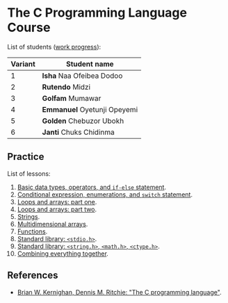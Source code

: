 # The C Programming Language Course

List of students ([work progress](https://docs.google.com/spreadsheets/d/1uk7V20U0G_Omt3jQ65sDxLfHyrtbsejVl2sRb7WzATk/edit?usp=sharing)):

| Variant | Student name                  |
| ------- | ----------------------------- |
| 1       | **Isha** Naa Ofeibea Dodoo    |
| 2       | **Rutendo** Midzi             |
| 3       | **Golfam** Mumawar            |
| 4       | **Emmanuel** Oyetunji Opeyemi |
| 5       | **Golden** Chebuzor Ubokh     |
| 6       | **Janti** Chuks Chidinma      |

## Practice

List of lessons:

1. [Basic data types, operators, and `if-else` statement](practice/lesson01.md).
2. [Conditional expression, enumerations, and `switch` statement](practice/lesson02.md).
3. [Loops and arrays: part one](practice/lesson03.md).
4. [Loops and arrays: part two](practice/lesson04.md).
5. [Strings](practice/lesson05.md).
6. [Multidimensional arrays](practice/lesson06.md).
7. [Functions](practice/lesson07.md).
8. [Standard library: `<stdio.h>`](practice/lesson08.md).
9. [Standard library: `<string.h>`, `<math.h>`, `<ctype.h>`](practice/lesson09.md).
10. [Combining everything together](practice/lesson10.md).

## References

- [Brian W. Kernighan, Dennis M. Ritchie: "The C programming language"](http://www.dipmat.univpm.it/~demeio/public/the_c_programming_language_2.pdf).